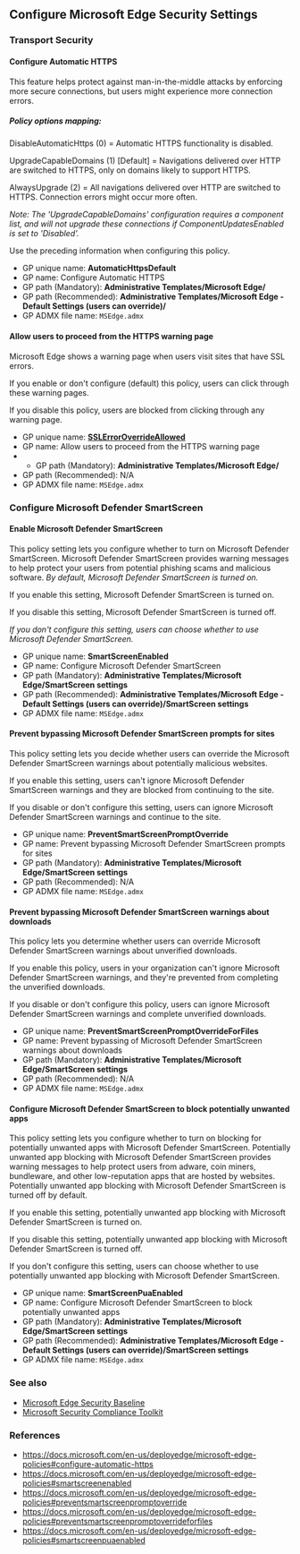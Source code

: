 ## Configure Microsoft Edge Security Settings

### Transport Security

#### Configure Automatic HTTPS

This feature helps protect against man-in-the-middle attacks by enforcing more secure connections, but users might experience more connection errors.

##### Policy options mapping:

DisableAutomaticHttps (0) = Automatic HTTPS functionality is disabled.

UpgradeCapableDomains (1) [Default] = Navigations delivered over HTTP are switched to HTTPS, only on domains likely to support HTTPS.

AlwaysUpgrade (2) = All navigations delivered over HTTP are switched to HTTPS. Connection errors might occur more often.

_Note: The 'UpgradeCapableDomains' configuration requires a component list, and will not upgrade these connections if ComponentUpdatesEnabled is set to 'Disabled'._

Use the preceding information when configuring this policy.

- GP unique name: **AutomaticHttpsDefault**
- GP name: Configure Automatic HTTPS
- GP path (Mandatory): **Administrative Templates/Microsoft Edge/**
- GP path (Recommended): **Administrative Templates/Microsoft Edge - Default Settings (users can override)/**
- GP ADMX file name: `MSEdge.admx`

#### Allow users to proceed from the HTTPS warning page

Microsoft Edge shows a warning page when users visit sites that have SSL errors.

If you enable or don't configure (default) this policy, users can click through these warning pages.

If you disable this policy, users are blocked from clicking through any warning page.

- GP unique name: **[SSLErrorOverrideAllowed](https://docs.microsoft.com/en-us/deployedge/microsoft-edge-policies#sslerroroverrideallowed)**
- GP name: Allow users to proceed from the HTTPS warning page
- - GP path (Mandatory): **Administrative Templates/Microsoft Edge/**
- GP path (Recommended): N/A
- GP ADMX file name: `MSEdge.admx`

### Configure Microsoft Defender SmartScreen

#### Enable Microsoft Defender SmartScreen

This policy setting lets you configure whether to turn on Microsoft Defender SmartScreen. Microsoft Defender SmartScreen provides warning messages to help protect your users from potential phishing scams and malicious software. _By default, Microsoft Defender SmartScreen is turned on._

If you enable this setting, Microsoft Defender SmartScreen is turned on.

If you disable this setting, Microsoft Defender SmartScreen is turned off.

_If you don't configure this setting, users can choose whether to use Microsoft Defender SmartScreen._

- GP unique name: **SmartScreenEnabled**
- GP name: Configure Microsoft Defender SmartScreen
- GP path (Mandatory): **Administrative Templates/Microsoft Edge/SmartScreen settings**
- GP path (Recommended): **Administrative Templates/Microsoft Edge - Default Settings (users can override)/SmartScreen settings**
- GP ADMX file name: `MSEdge.admx`

#### Prevent bypassing Microsoft Defender SmartScreen prompts for sites

This policy setting lets you decide whether users can override the Microsoft Defender SmartScreen warnings about potentially malicious websites.

If you enable this setting, users can't ignore Microsoft Defender SmartScreen warnings and they are blocked from continuing to the site.

If you disable or don't configure this setting, users can ignore Microsoft Defender SmartScreen warnings and continue to the site.

- GP unique name: **PreventSmartScreenPromptOverride**
- GP name: Prevent bypassing Microsoft Defender SmartScreen prompts for sites
- GP path (Mandatory): **Administrative Templates/Microsoft Edge/SmartScreen settings**
- GP path (Recommended): N/A
- GP ADMX file name: `MSEdge.admx`

#### Prevent bypassing Microsoft Defender SmartScreen warnings about downloads

This policy lets you determine whether users can override Microsoft Defender SmartScreen warnings about unverified downloads.

If you enable this policy, users in your organization can't ignore Microsoft Defender SmartScreen warnings, and they're prevented from completing the unverified downloads.

If you disable or don't configure this policy, users can ignore Microsoft Defender SmartScreen warnings and complete unverified downloads.

- GP unique name: **PreventSmartScreenPromptOverrideForFiles**
- GP name: Prevent bypassing of Microsoft Defender SmartScreen warnings about downloads
- GP path (Mandatory): **Administrative Templates/Microsoft Edge/SmartScreen settings**
- GP path (Recommended): N/A
- GP ADMX file name: `MSEdge.admx`

#### Configure Microsoft Defender SmartScreen to block potentially unwanted apps

This policy setting lets you configure whether to turn on blocking for potentially unwanted apps with Microsoft Defender SmartScreen. Potentially unwanted app blocking with Microsoft Defender SmartScreen provides warning messages to help protect users from adware, coin miners, bundleware, and other low-reputation apps that are hosted by websites. Potentially unwanted app blocking with Microsoft Defender SmartScreen is turned off by default.

If you enable this setting, potentially unwanted app blocking with Microsoft Defender SmartScreen is turned on.

If you disable this setting, potentially unwanted app blocking with Microsoft Defender SmartScreen is turned off.

If you don't configure this setting, users can choose whether to use potentially unwanted app blocking with Microsoft Defender SmartScreen.

- GP unique name: **SmartScreenPuaEnabled**
- GP name: Configure Microsoft Defender SmartScreen to block potentially unwanted apps
- GP path (Mandatory): **Administrative Templates/Microsoft Edge/SmartScreen settings**
- GP path (Recommended): **Administrative Templates/Microsoft Edge - Default Settings (users can override)/SmartScreen settings**
- GP ADMX file name: `MSEdge.admx`

### See also
- [Microsoft Edge Security Baseline](BASELINE.md)
- [Microsoft Security Compliance Toolkit](https://www.microsoft.com/en-us/download/details.aspx?id=55319)

### References
- https://docs.microsoft.com/en-us/deployedge/microsoft-edge-policies#configure-automatic-https
- https://docs.microsoft.com/en-us/deployedge/microsoft-edge-policies#smartscreenenabled
- https://docs.microsoft.com/en-us/deployedge/microsoft-edge-policies#preventsmartscreenpromptoverride
- https://docs.microsoft.com/en-us/deployedge/microsoft-edge-policies#preventsmartscreenpromptoverrideforfiles
- https://docs.microsoft.com/en-us/deployedge/microsoft-edge-policies#smartscreenpuaenabled
